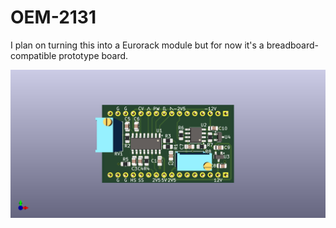 # OEM-2131

I plan on turning this into a Eurorack module but for now it's a breadboard-compatible prototype
board.

![3D model](./3d-model.png)
